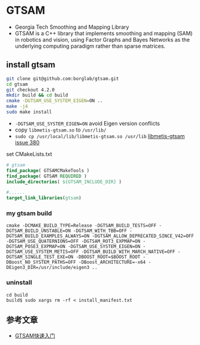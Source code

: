 
# GTSAM

- Georgia Tech Smoothing and Mapping Library
- GTSAM is a C++ library that implements smoothing and mapping (SAM) in robotics and vision, using Factor Graphs and Bayes Networks as the underlying computing paradigm rather than sparse matrices.

## install gtsam

```bash
git clone git@github.com:borglab/gtsam.git
cd gtsam
git checkout 4.2.0
mkdir build && cd build
cmake -DGTSAM_USE_SYSTEM_EIGEN=ON ..
make -j4
sudo make install
```

- `-DGTSAM_USE_SYSTEM_EIGEN=ON` avoid Eigen version conflicts
- copy `libmetis-gtsam.so` to `/usr/lib/`
-  `sudo cp /usr/local/lib/libmetis-gtsam.so /usr/lib` [libmetis-gtsam issue 380](https://github.com/borglab/gtsam/issues/380)

set CMakeLists.txt
```cmake
# gtsam 
find_package( GTSAMCMakeTools )
find_package( GTSAM REQUIRED )
include_directories( ${GTSAM_INCLUDE_DIR} )

#......
target_link_libraries(gtsam)
```

### my gtsam build

```shell
cmake -DCMAKE_BUILD_TYPE=Release -DGTSAM_BUILD_TESTS=OFF -DGTSAM_BUILD_UNSTABLE=ON -DGTSAM_WITH_TBB=OFF -DGTSAM_BUILD_EXAMPLES_ALWAYS=ON -DGTSAM_ALLOW_DEPRECATED_SINCE_V42=OFF -DGTSAM_USE_QUATERNIONS=OFF -DGTSAM_ROT3_EXPMAP=ON -DGTSAM_POSE3_EXPMAP=ON -DGTSAM_USE_SYSTEM_EIGEN=ON -DGTSAM_USE_SYSTEM_METIS=OFF -DGTSAM_BUILD_WITH_MARCH_NATIVE=OFF -DGTSAM_SINGLE_TEST_EXE=ON -DBOOST_ROOT=$BOOST_ROOT -DBoost_NO_SYSTEM_PATHS=OFF -DBoost_ARCHITECTURE=-x64 -DEigen3_DIR=/usr/include/eigen3 ..
```

### uninstall

```shell
cd build
build$ sudo xargs rm -rf < install_manifest.txt
```

## 参考文章

- [GTSAM快速入门](https://zhuanlan.zhihu.com/p/621999120)
